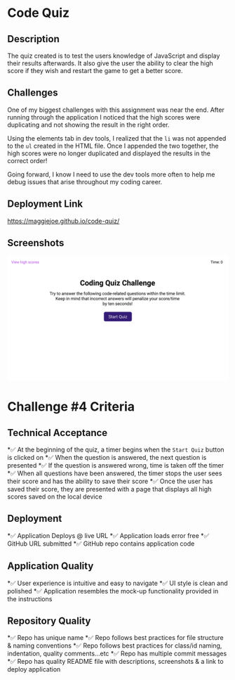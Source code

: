 # Code Quiz

## Description

The quiz created is to test the users knowledge of JavaScript and display their results afterwards. It also give the user the ability to clear the high score if they wish and restart the game to get a better score.

## Challenges

One of my biggest challenges with this assignment was near the end. After running through the application I noticed that the high scores were duplicating and not showing the result in the right order. 

Using the elements tab in dev tools, I realized that the `li` was not appended to the `ul` created in the HTML file. Once I appended the two together, the high scores were no longer duplicated and displayed the results in the correct order! 

Going forward, I know I need to use the dev tools more often to help me debug issues that arise throughout my coding career.

## Deployment Link

https://maggiejoe.github.io/code-quiz/

## Screenshots

![](./assets/images/code-quiz-mock-up-gif.gif)


# Challenge #4 Criteria


## Technical Acceptance
*✅ At the beginning of the quiz, a timer begins when the `Start Quiz` button is clicked on
*✅ When the question is answered, the next question is presented
*✅ If the question is answered wrong, time is taken off the timer
*✅ When all questions have been answered, the timer stops the user sees their score and has the ability to save their score
*✅ Once the user has saved their score, they are presented with a page that displays all high scores saved on the local device

## Deployment

*✅ Application Deploys @ live URL
*✅ Application loads error free
*✅ GitHub URL submitted
*✅ GitHub repo contains application code

## Application Quality

*✅ User experience is intuitive and easy to navigate
*✅ UI style is clean and polished
*✅ Application resembles the mock-up functionality provided in the instructions

## Repository Quality
*✅ Repo has unique name
*✅ Repo follows best practices for file structure & naming conventions
*✅ Repo follows best practices for class/id naming, indentation, quality comments...etc
*✅ Repo has multiple commit messages
*✅ Repo has quality README file with descriptions, screenshots & a link to deploy application